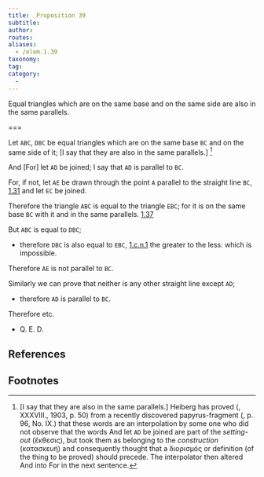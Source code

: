 ```yaml
---
title:  Proposition 39
subtitle:
author:
routes:
aliases:
  - /elem.1.39
taxonomy:
tag:
category:
  -
---
```


Equal triangles which are on the same base and on the same side are also in the same parallels.

===

Let `ABC`, `DBC` be equal triangles which are on the same base `BC` and on the same side of it; [I say that they are also in the same parallels.] [^1]

And [For] let `AD` be joined; I say that `AD` is parallel to `BC`.

For, if not, let `AE` be drawn through the point `A` parallel to the straight line `BC`, [1.31] and let `EC` be joined. 

Therefore the triangle `ABC` is equal to the triangle `EBC`; for it is on the same base `BC` with it and in the same parallels. [1.37]

But `ABC` is equal to `DBC`; 

- therefore `DBC` is also equal to `EBC`, [1.c.n.1] the greater to the less: which is impossible.

Therefore `AE` is not parallel to `BC`. 

Similarly we can prove that neither is any other straight line except `AD`; 

- therefore `AD` is parallel to `BC`.

Therefore etc.

- Q. E. D.

## References

[1.31]: /elem.1.31 "Book 1 - Proposition 31"
[1.37]: /elem.1.37 "Book 1 - Proposition 37"
[1.c.n.1]: /elem.1.c.n.1 "Book 1 - Common Notion 1"

## Footnotes

[^1]: [I say that they are also in the same parallels.]
    Heiberg has proved (<title>Hermes</title>, XXXVIII., 1903, p. 50) from a recently discovered papyrus-fragment (<title>Fayūm towns and their papyri</title>, p. 96, No. IX.) that these words are an interpolation by some one who did not observe that the words <quote>And let `AD` be joined</quote> are part of the <em>setting-out</em> (<foreign lang="greek">ἔκθεσις</foreign>), but took them as belonging to the <em>construction</em> (<foreign lang="greek">κατασκευή</foreign>) and consequently thought that a <foreign lang="greek">διορισμός</foreign> or <quote>definition</quote> (of the thing to be proved) should precede. The interpolator then altered <quote>And</quote> into <quote>For</quote> in the next sentence.

